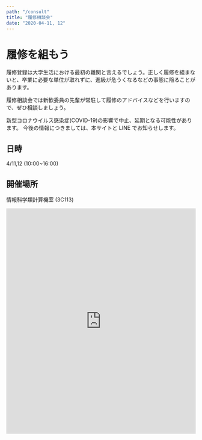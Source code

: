 ```yaml
---
path: "/consult"
title: "履修相談会"
date: "2020-04-11, 12"
---
```


# 履修を組もう

履修登録は大学生活における最初の難関と言えるでしょう。正しく履修を組まないと、卒業に必要な単位が取れずに、進級が危うくなるなどの事態に陥ることがあります。

履修相談会では新歓委員の先輩が常駐して履修のアドバイスなどを行いますので、ぜひ相談しましょう。

新型コロナウイルス感染症(COVID-19)の影響で中止、延期となる可能性があります。
今後の情報につきましては、本サイトと LINE でお知らせします。

## 日時

4/11,12 (10:00~16:00)

## 開催場所

情報科学類計算機室 (3C113)

<iframe src="https://www.google.com/maps/embed?pb=!1m18!1m12!1m3!1d747.0961037735352!2d140.1001362011481!3d36.11044744662046!2m3!1f0!2f0!3f0!3m2!1i1024!2i768!4f13.1!3m3!1m2!1s0x60220bff75ea334d%3A0x81ee41e7f94b83f6!2zM0MsIO-8keS4geebriDlpKnnjovlj7Ag44Gk44GP44Gw5biCIOiMqOWfjuecjCAzMDUtMDAwNg!5e0!3m2!1sja!2sjp!4v1585015497751!5m2!1sja!2sjp" width="600" height="600" frameborder="0" style="border:0; width:100%" allowfullscreen="" aria-hidden="false" tabindex="0"></iframe>
